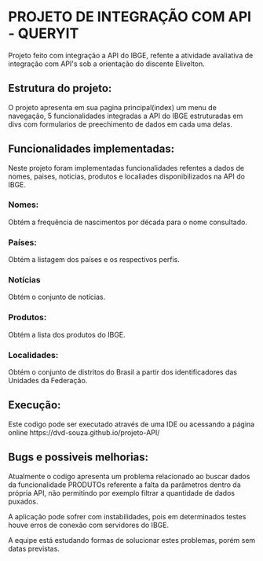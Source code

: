 <div>
  <h1>PROJETO DE INTEGRAÇÃO COM API - QUERYIT </h1>
  <p>Projeto feito com integração a API do IBGE, refente a atividade avaliativa de integração com API's sob a orientação do discente Elivelton.</p>
</div>
<div>
  <h2>Estrutura do projeto:</h2>
  <p>O projeto apresenta em sua pagina principal(index) um menu de navegação, 5 funcionalidades integradas a API do IBGE estruturadas em divs com formularios de preechimento de dados em cada uma delas.</p>
</div>
<div>
  <h2>Funcionalidades implementadas:</h2>
  <p>Neste projeto foram implementadas funcionalidades refentes a dados de nomes, paises, noticias, produtos e localiades disponibilizados na API do IBGE.</p>
  <h3>Nomes:</h3>
  <p>Obtém a frequência de nascimentos por década para o nome consultado.</p>
  <h3>Países:</h3>
  <p>Obtém a listagem dos países e os respectivos perfis.</p>
  <h3>Notícias</h3>
  <p>Obtém o conjunto de notícias.</p>
  <h3>Produtos:</h3>
  <p>Obtém a lista dos produtos do IBGE.</p>
  <h3>Localidades:</h3>
  <p>Obtém o conjunto de distritos do Brasil a partir dos identificadores das Unidades da Federação.</p>
</div>
<div>
  <h2>Execução:</h2>
  <p>Este codigo pode ser executado através de uma IDE ou acessando a página online https://dvd-souza.github.io/projeto-API/</p>
</div>
<div>
  <h2>Bugs e possiveis melhorias:</h2>
  <p>Atualmente o codigo apresenta um problema relacionado ao buscar dados da funcionalidade PRODUTOs referente a falta da parâmetros dentro da própria API, não permitindo por exemplo filtrar a quantidade de dados puxados.</p>
  <p> A aplicação pode sofrer com instabilidades, pois em determinados testes houve erros de conexão com servidores do IBGE.</p>
  <p>A equipe está estudando formas de solucionar estes problemas, porém sem datas previstas.</p>
</div>
